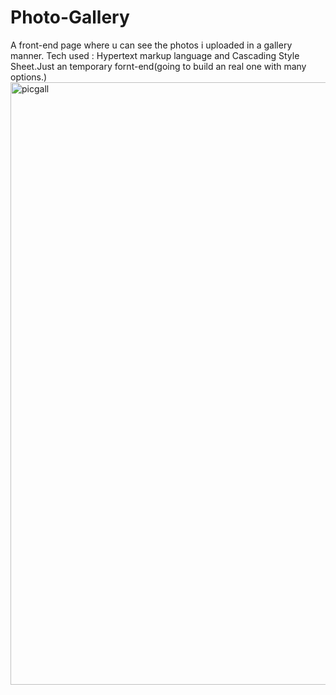 # Photo-Gallery
A front-end page where u can see the photos i uploaded in a gallery manner. Tech used : Hypertext markup language and Cascading Style Sheet.Just an temporary fornt-end(going to build an real one with many options.)
<img width="1844" height="964" alt="picgall" src="https://github.com/user-attachments/assets/f082793e-087c-425e-adf2-a8e65172a951" />
